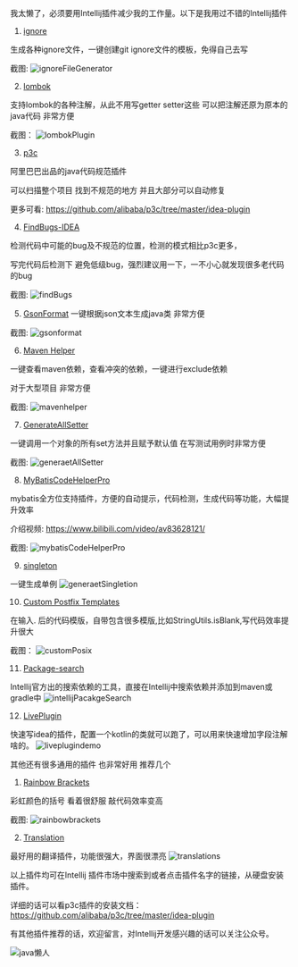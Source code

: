 
我太懒了，必须要用Intellij插件减少我的工作量。以下是我用过不错的Intellij插件

1. [ignore](https://plugins.jetbrains.com/plugin/7495--ignore)

生成各种ignore文件，一键创建git ignore文件的模板，免得自己去写

截图: 
![ignoreFileGenerator](https://gejun123456.coding.net/p/MyBatisCodeHelper-Pro/d/MyBatisCodeHelper-Pro/git/raw/master/screenshots/ignoreFileGenerator.png)

2. [lombok](https://plugins.jetbrains.com/plugin/6317-lombok-plugin)

支持lombok的各种注解，从此不用写getter setter这些 可以把注解还原为原本的java代码 非常方便

截图：
![lombokPlugin](https://gejun123456.coding.net/p/MyBatisCodeHelper-Pro/d/MyBatisCodeHelper-Pro/git/raw/master/screenshots/lombokPlugin.gif)

3. [p3c](https://plugins.jetbrains.com/plugin/10046-alibaba-java-coding-guidelines)

阿里巴巴出品的java代码规范插件

可以扫描整个项目 找到不规范的地方 并且大部分可以自动修复 

更多可看: https://github.com/alibaba/p3c/tree/master/idea-plugin

4. [FindBugs-IDEA](https://plugins.jetbrains.com/plugin/3847-findbugs-idea)

检测代码中可能的bug及不规范的位置，检测的模式相比p3c更多，

写完代码后检测下 避免低级bug，强烈建议用一下，一不小心就发现很多老代码的bug

截图: 
![findBugs](https://gejun123456.coding.net/p/MyBatisCodeHelper-Pro/d/MyBatisCodeHelper-Pro/git/raw/master/screenshots/findBugs.gif)

5. [GsonFormat](https://plugins.jetbrains.com/plugin/7654-gsonformat)
一键根据json文本生成java类  非常方便

截图: 
![gsonformat](https://gejun123456.coding.net/p/MyBatisCodeHelper-Pro/d/MyBatisCodeHelper-Pro/git/raw/master/screenshots/gsonformat.gif)

6. [Maven Helper](https://plugins.jetbrains.com/plugin/7179-maven-helper)

一键查看maven依赖，查看冲突的依赖，一键进行exclude依赖

对于大型项目 非常方便

截图:
![mavenhelper](https://gejun123456.coding.net/p/MyBatisCodeHelper-Pro/d/MyBatisCodeHelper-Pro/git/raw/master/screenshots/mavenhelper.png)

7. [GenerateAllSetter](https://plugins.jetbrains.com/plugin/9360-generateallsetter)

一键调用一个对象的所有set方法并且赋予默认值 在写测试用例时非常方便

截图:
![generaetAllSetter](https://gejun123456.coding.net/p/MyBatisCodeHelper-Pro/d/MyBatisCodeHelper-Pro/git/raw/master/screenshots/generaetAllSetter.gif)

8. [MyBatisCodeHelperPro](https://plugins.jetbrains.com/plugin/9837-mybatiscodehelperpro)

mybatis全方位支持插件，方便的自动提示，代码检测，生成代码等功能，大幅提升效率

介绍视频: https://www.bilibili.com/video/av83628121/

截图: 
![mybatisCodeHelperPro](https://gejun123456.coding.net/p/MyBatisCodeHelper-Pro/d/MyBatisCodeHelper-Pro/git/raw/master/screenshots/mybatisCodeHelperPro.gif)

9. [singleton](https://plugins.jetbrains.com/plugin/9415-singleton)

一键生成单例
![generaetSingletion](https://gejun123456.coding.net/p/MyBatisCodeHelper-Pro/d/MyBatisCodeHelper-Pro/git/raw/master/screenshots/generaetSingletion.gif)

10. [Custom Postfix Templates](https://plugins.jetbrains.com/plugin/9862-custom-postfix-templates)

在输入. 后的代码模版，自带包含很多模版,比如StringUtils.isBlank,写代码效率提升很大 

截图：
![customPosix](https://gejun123456.coding.net/p/MyBatisCodeHelper-Pro/d/MyBatisCodeHelper-Pro/git/raw/master/screenshots/customPosix.gif)

11. [Package-search](https://plugins.jetbrains.com/plugin/12507-package-search)

Intellij官方出的搜索依赖的工具，直接在Intellij中搜索依赖并添加到maven或gradle中
![intellijPacakgeSearch](https://gejun123456.coding.net/p/MyBatisCodeHelper-Pro/d/MyBatisCodeHelper-Pro/git/raw/master/screenshots/intellijPacakgeSearch.gif)

12. [LivePlugin](https://plugins.jetbrains.com/plugin/7282-liveplugin/versions)

快速写idea的插件，配置一个kotlin的类就可以跑了，可以用来快速增加字段注解啥的。
![liveplugindemo](https://gejun123456.coding.net/p/MyBatisCodeHelper-Pro/d/MyBatisCodeHelper-Pro/git/raw/master/screenshots/liveplugindemo.gif)

其他还有很多通用的插件  也非常好用 推荐几个
1. [Rainbow Brackets](https://plugins.jetbrains.com/plugin/10080-rainbow-brackets)

彩虹颜色的括号  看着很舒服 敲代码效率变高

截图:
![rainbowbrackets](https://gejun123456.coding.net/p/MyBatisCodeHelper-Pro/d/MyBatisCodeHelper-Pro/git/raw/master/screenshots/rainbowbrackets.png)

2. [Translation](https://plugins.jetbrains.com/plugin/8579-translation)

最好用的翻译插件，功能很强大，界面很漂亮
![translations](https://gejun123456.coding.net/p/MyBatisCodeHelper-Pro/d/MyBatisCodeHelper-Pro/git/raw/master/screenshots/translations.gif)


以上插件均可在Intellij 插件市场中搜索到或者点击插件名字的链接，从硬盘安装插件。

详细的话可以看p3c插件的安装文档：https://github.com/alibaba/p3c/tree/master/idea-plugin

有其他插件推荐的话，欢迎留言，对Intellij开发感兴趣的话可以关注公众号。

![java懒人](https://gejun123456.coding.net/p/MyBatisCodeHelper-Pro/d/MyBatisCodeHelper-Pro/git/raw/master/screenshots/myQr.jpg)


